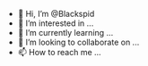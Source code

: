 - 👋 Hi, I’m @Blackspid
- 👀 I’m interested in ...
- 🌱 I’m currently learning ...
- 💞️ I’m looking to collaborate on ...
- 📫 How to reach me ...

<!---
Blackspid/Blackspid is a ✨ special ✨ repository because its `README.md` (this file) appears on your GitHub profile.
You can click the Preview link to take a look at your changes.
--->
